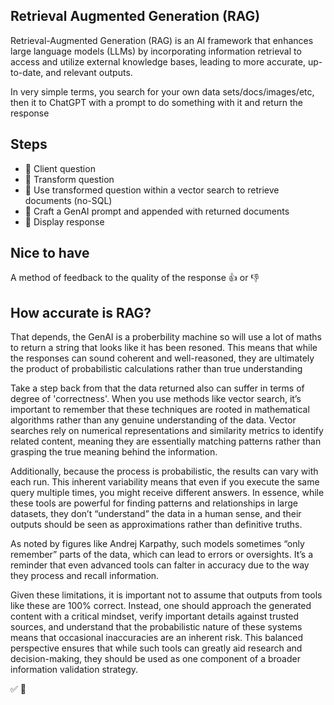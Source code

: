 ## Retrieval Augmented Generation (RAG)

Retrieval-Augmented Generation (RAG) is an AI framework that enhances large language models (LLMs) by incorporating information retrieval to access and utilize external knowledge bases, leading to more accurate, up-to-date, and relevant outputs.

In very simple terms, you search for your own data sets/docs/images/etc, then it to ChatGPT with a prompt to do something with it and return the response

## Steps

- 🔲 Client question
- 🔲 Transform question
- 🔲 Use transformed question within a vector search to retrieve documents (no-SQL)
- 🔲 Craft a GenAI prompt and appended with returned documents
- 🔲 Display response

## Nice to have

A method of feedback to the quality of the response 👍 or 👎

## How accurate is RAG?

That depends, the GenAI is a proberbility machine so will use a lot of maths to return a string that looks like it has been resoned. This means that while the responses can sound coherent and well-reasoned, they are ultimately the product of probabilistic calculations rather than true understanding

Take a step back from that the data returned also can suffer in terms of degree of 'correctness'. When you use methods like vector search, it’s important to remember that these techniques are rooted in mathematical algorithms rather than any genuine understanding of the data. Vector searches rely on numerical representations and similarity metrics to identify related content, meaning they are essentially matching patterns rather than grasping the true meaning behind the information.

Additionally, because the process is probabilistic, the results can vary with each run. This inherent variability means that even if you execute the same query multiple times, you might receive different answers. In essence, while these tools are powerful for finding patterns and relationships in large datasets, they don’t “understand” the data in a human sense, and their outputs should be seen as approximations rather than definitive truths.

As noted by figures like Andrej Karpathy, such models sometimes “only remember” parts of the data, which can lead to errors or oversights. It’s a reminder that even advanced tools can falter in accuracy due to the way they process and recall information.

Given these limitations, it is important not to assume that outputs from tools like these are 100% correct. Instead, one should approach the generated content with a critical mindset, verify important details against trusted sources, and understand that the probabilistic nature of these systems means that occasional inaccuracies are an inherent risk. This balanced perspective ensures that while such tools can greatly aid research and decision-making, they should be used as one component of a broader information validation strategy.

✅
🔲
